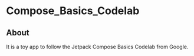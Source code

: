 # Compose_Basics_Codelab

## About
It is a toy app to follow the Jetpack Compose Basics Codelab from Google.